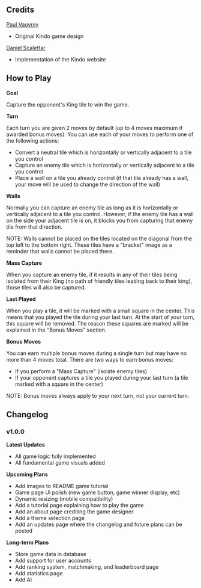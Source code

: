 ## Credits

[Paul Vauvrey](http://www.pvauvrey.com/)

* Original Kindo game design

[Daniel Scalettar](https://github.com/scalettar/)

* Implementation of the Kindo website

## How to Play

**Goal**

Capture the opponent's King tile to win the game.

**Turn**

Each turn you are given 2 moves by default (up to 4 moves maximum if awarded bonus moves).
You can use each of your moves to perform one of the following actions:

* Convert a neutral tile which is horizontally or vertically adjacent to a tile you control
* Capture an enemy tile which is horizontally or vertically adjacent to a tile you control
* Place a wall on a tile you already control (if that tile already has a wall, your move will be used to change the direction of the wall)

**Walls**

Normally you can capture an enemy tile as long as it is horizontally or vertically adjacent to a tile you control. However, if the enemy tile has a wall on the side your adjacent tile is on, it blocks you from capturing that enemy tile from that direction.

NOTE: Walls cannot be placed on the tiles located on the diagonal from the top left to the bottom right. These tiles have a "bracket" image as a reminder that walls cannot be placed there.

**Mass Capture**

When you capture an enemy tile, if it results in any of their tiles being isolated from their King (no path of friendly tiles leading back to their king), those tiles will also be captured.

**Last Played**

When you play a tile, it will be marked with a small square in the center. This means that you played the tile during your last turn. At the start of your turn, this square will be removed. The reason these squares are marked will be explained in the "Bonus Moves" section.

**Bonus Moves**

You can earn multiple bonus moves during a single turn but may have no more than 4 moves total.
There are two ways to earn bonus moves:

* If you perform a "Mass Capture" (isolate enemy tiles)
* If your opponent captures a tile you played during your last turn (a tile marked with a square in the center)

NOTE: Bonus moves always apply to your next turn, not your current turn.

## Changelog

### v1.0.0

**Latest Updates**

* All game logic fully implemented
* All fundamental game visuals added

**Upcoming Plans**

* Add images to README game tutorial
* Game page UI polish (new game button, game winner display, etc)
* Dynamic resizing (mobile compatibility)
* Add a tutorial page explaining how to play the game
* Add an about page crediting the game designer
* Add a theme selection page
* Add an updates page where the changelog and future plans can be posted

**Long-term Plans**

* Store game data in database
* Add support for user accounts
* Add ranking system, matchmaking, and leaderboard page
* Add statistics page
* Add AI
